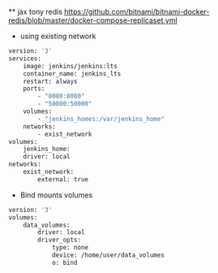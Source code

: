 ** jax tony
redis
https://github.com/bitnami/bitnami-docker-redis/blob/master/docker-compose-replicaset.yml

* using existing network

``` dockerfile
version: '3'
services:
    image: jenkins/jenkins:lts
    container_name: jenkins_lts
    restart: always
    ports:
        - "8080:8080"
        - "50000:50000"
    volumes:
        - "jenkins_homes:/var/jenkins_home"
    networks:
        - exist_network
volumes:
    jenkins_home:
    driver: local
networks:
    exist_network:
        external: true
```

* Bind mounts volumes

``` dockerfile
version: '3'
volumes:
    data_volumes:
        driver: local
        driver_opts:
            type: none
            device: /home/user/data_volumes
            o: bind
```